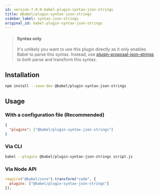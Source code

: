 ```yaml
---
id: version-7.0.0-babel-plugin-syntax-json-strings
title: @babel/plugin-syntax-json-strings
sidebar_label: syntax-json-strings
original_id: babel-plugin-syntax-json-strings
---
```


> #### Syntax only
>
> It's unlikely you want to use this plugin directly as it only enables Babel to parse this syntax. Instead, use [plugin-proposal-json-strings](plugin-proposal-json-strings.md) to _both_ parse and transform this syntax.

## Installation

```sh
npm install --save-dev @babel/plugin-syntax-json-strings
```

## Usage

### With a configuration file (Recommended)

```json
{
  "plugins": ["@babel/plugin-syntax-json-strings"]
}
```

### Via CLI

```sh
babel --plugins @babel/plugin-syntax-json-strings script.js
```

### Via Node API

```javascript
require("@babel/core").transform("code", {
  plugins: ["@babel/plugin-syntax-json-strings"]
});
```


